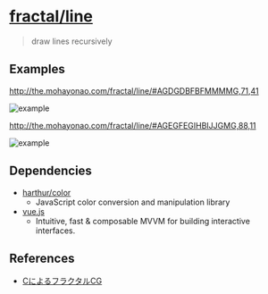 # [fractal/line](http://the.mohayonao.com/fractal/line/)

> draw lines recursively

## Examples

  http://the.mohayonao.com/fractal/line/#AGDGDBFBFMMMMG,71,41

  ![example](http://f.st-hatena.com/images/fotolife/m/mohayonao/20140805/20140805201526.png?1407237359)

  http://the.mohayonao.com/fractal/line/#AGEGFEGIHBIJJGMG,88,11

  ![example](http://f.st-hatena.com/images/fotolife/m/mohayonao/20140805/20140805201531.png?1407237400)

## Dependencies

  - [harthur/color](https://github.com/harthur/color)
    - JavaScript color conversion and manipulation library
  - [vue.js](http://vuejs.org)
    - Intuitive, fast & composable MVVM for building interactive interfaces.

## References

  - [CによるフラクタルCG](http://www.amazon.co.jp/dp/4781906745)
